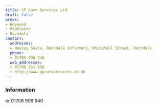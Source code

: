 ```yaml
---
title: GP Care Services Ltd
draft: false
areas:
- Heywood 
- Middleton
- Rochdale
contact:
  addresses:
  - Healey Suite, Rochdale Infirmary, Whitehall Street, Rochdale
  phone:
  - 01706 906 940
  web_addresses:
  - 01706 261 868
  - http://www.gpcareservices.co.uk
---
```


### Information
or  01706 906 940

